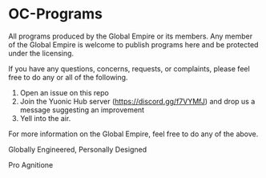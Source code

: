 # OC-Programs
All programs produced by the Global Empire or its members. Any member of the Global Empire is welcome to publish programs here and be
protected under the licensing.

If you have any questions, concerns, requests, or complaints, please feel free to do any or all of the following.
1. Open an issue on this repo
2. Join the Yuonic Hub server (https://discord.gg/f7VYMfJ) and drop us a message suggesting an improvement
3. Yell into the air.

For more information on the Global Empire, feel free to do any of the above.

Globally Engineered, Personally Designed

Pro Agnitione
